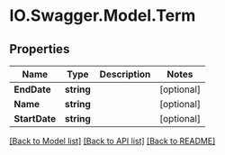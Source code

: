 # IO.Swagger.Model.Term
## Properties

Name | Type | Description | Notes
------------ | ------------- | ------------- | -------------
**EndDate** | **string** |  | [optional] 
**Name** | **string** |  | [optional] 
**StartDate** | **string** |  | [optional] 

[[Back to Model list]](../README.md#documentation-for-models) [[Back to API list]](../README.md#documentation-for-api-endpoints) [[Back to README]](../README.md)

